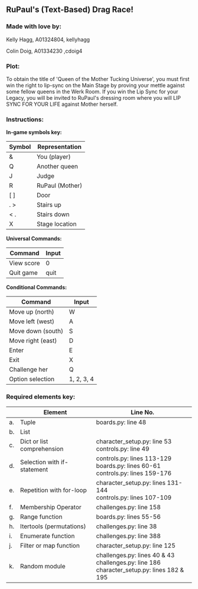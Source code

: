 ## RuPaul's (Text-Based) Drag Race!

### Made with love by:
Kelly Hagg, A01324804, kellyhagg

Colin Doig, A01334230 ,cdoig4

### Plot:
To obtain the title of 'Queen of the Mother Tucking Universe', you must
first win the 
right to lip-sync on the Main Stage by proving your
mettle against some fellow 
queens in the Werk Room. If you win the Lip Sync for
your Legacy, you will be 
invited to RuPaul's dressing room where you will LIP SYNC FOR YOUR LIFE
against Mother herself.


### Instructions:
**In-game symbols key:**

| Symbol | Representation  |
|--------|-----------------|
| &      | You (player)    |                
| Q      | Another queen   |
| J      | Judge           |
| R      | RuPaul (Mother) |
| [ ]    | Door            |
| . >    | Stairs up       |
| < .    | Stairs down     |
| X      | Stage location  |


**Universal Commands:**

| Command    | Input |
|------------|-------|
| View score | 0     |
| Quit game  | quit  |

**Conditional Commands:**

| Command           | Input      |
|-------------------|------------|
| Move up (north)   | W          |
| Move left (west)  | A          |
| Move down (south) | S          |
| Move right (east) | D          |
| Enter             | E          |
| Exit              | X          |
| Challenge her     | Q          |
| Option selection  | 1, 2, 3, 4 |


### Required elements key:
|     | Element                     | Line No.                                                                                         |
|-----|-----------------------------|--------------------------------------------------------------------------------------------------|
| a.  | Tuple                       | boards.py: line 48                                                                               |
| b.  | List                        |                                                                                                  |
| c.  | Dict or list comprehension  | character_setup.py: line 53<br/>controls.py: line 49                                             |
| d.  | Selection with if-statement | controls.py: lines 113-129<br/>boards.py: lines 60-61  <br/>controls.py: lines 159-176           |
| e.  | Repetition with for-loop    | character_setup.py: lines 131-144<br/>controls.py: lines 107-109                                 |
| f.  | Membership Operator         | challenges.py: line 158                                                                          |
| g.  | Range function              | boards.py: lines 55-56                                                                           |
| h.  | Itertools (permutations)    | challenges.py: line 38                                                                           |
| i.  | Enumerate function          | challenges.py: line 388                                                                          |
| j.  | Filter or map function      | character_setup.py: line 125                                                                     |
| k.  | Random module               | challenges.py: lines 40 & 43<br/>challenges.py: line 186<br/>character_setup.py: lines 182 & 195 |

